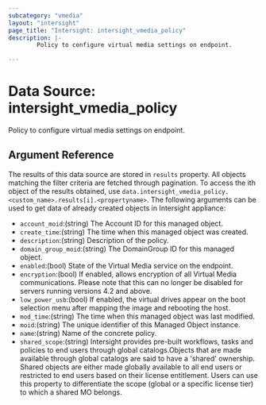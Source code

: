 ```yaml
---
subcategory: "vmedia"
layout: "intersight"
page_title: "Intersight: intersight_vmedia_policy"
description: |-
        Policy to configure virtual media settings on endpoint.

---
```


# Data Source: intersight_vmedia_policy
Policy to configure virtual media settings on endpoint.
## Argument Reference
The results of this data source are stored in `results` property.
All objects matching the filter criteria are fetched through pagination.
To access the ith object of the results obtained, use `data.intersight_vmedia_policy.<custom_name>.results[i].<propertyname>`.
The following arguments can be used to get data of already created objects in Intersight appliance:
* `account_moid`:(string) The Account ID for this managed object. 
* `create_time`:(string) The time when this managed object was created. 
* `description`:(string) Description of the policy. 
* `domain_group_moid`:(string) The DomainGroup ID for this managed object. 
* `enabled`:(bool) State of the Virtual Media service on the endpoint. 
* `encryption`:(bool) If enabled, allows encryption of all Virtual Media communications. Please note that this can no longer be disabled for servers running versions 4.2 and above. 
* `low_power_usb`:(bool) If enabled, the virtual drives appear on the boot selection menu after mapping the image and rebooting the host. 
* `mod_time`:(string) The time when this managed object was last modified. 
* `moid`:(string) The unique identifier of this Managed Object instance. 
* `name`:(string) Name of the concrete policy. 
* `shared_scope`:(string) Intersight provides pre-built workflows, tasks and policies to end users through global catalogs.Objects that are made available through global catalogs are said to have a 'shared' ownership. Shared objects are either made globally available to all end users or restricted to end users based on their license entitlement. Users can use this property to differentiate the scope (global or a specific license tier) to which a shared MO belongs. 
 
